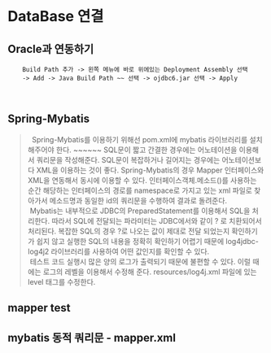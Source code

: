 <br>

# DataBase 연결

## Oracle과 연동하기

```
	Build Path 추가 -> 왼쪽 메뉴에 바로 위에있는 Deployment Assembly 선택
	-> Add -> Java Build Path ~~ 선택 -> ojdbc6.jar 선택 -> Apply
```

<br>

## Spring-Mybatis

>&nbsp; Spring-Mybatis를 이용하기 위해선 pom.xml에 mybatis 라이브러리를 설치해주어야 한다. ~~~~~~
SQL문이 짧고 간결한 경우에는 어노테이션을 이용해서 쿼리문을 작성해준다. SQL문이 복잡하거나 길어지는 경우에는 어노테이션보다 XML을 이용하는 것이 좋다. 
Spring-Mybatis의 경우 Mapper 인터페이스와 XML을 연동해서 동시에 이용할 수 있다. 
인터페이스객체.메소드()를 사용하는 순간 해당하는 인터페이스의 경로를 namespace로 가지고 있는 xml 파일로 찾아가서 메소드명과 동일한 id의 쿼리문을 수행하여 결과로 돌려준다. <br>
&nbsp;Mybatis는 내부적으로 JDBC의 PreparedStatement를 이용해서 SQL을 처리한다. 따라서 SQL에 전달되는 파라미터는 JDBC에서와 같이 ? 로 치환되어서 처리된다. 복잡한 SQL의 경우 ?로 나오는 값이 제대로 전달 되었는지 확인하기가 쉽지 않고 실행한 SQL의 내용을 정확히 확인하기 어렵기 때문에 log4jdbc-log4j2 라이브러리를 사용하여 어떤 값인지를 확인할 수 있다. <br>
&nbsp;테스트 코드 실행시 많은 양의 로그가 출력되기 때문에 불편할 수 있다. 이럴 때에는 로그의 레벨을 이용해서 수정해 준다. resources/log4j.xml 파일에 있는 level 태그를 수정한다.

## mapper test

## mybatis 동적 쿼리문 -  mapper.xml

